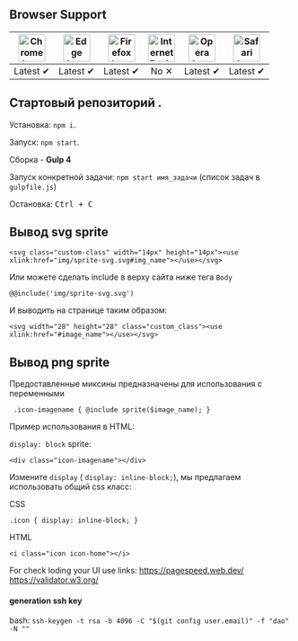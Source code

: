 ## Browser Support

| <img src="https://clipboardjs.com/assets/images/chrome.png" width="48px" height="48px" alt="Chrome logo"> | <img src="https://clipboardjs.com/assets/images/edge.png" width="48px" height="48px" alt="Edge logo"> | <img src="https://clipboardjs.com/assets/images/firefox.png" width="48px" height="48px" alt="Firefox logo"> | <img src="https://clipboardjs.com/assets/images/ie.png" width="48px" height="48px" alt="Internet Explorer logo"> | <img src="https://clipboardjs.com/assets/images/opera.png" width="48px" height="48px" alt="Opera logo"> | <img src="https://clipboardjs.com/assets/images/safari.png" width="48px" height="48px" alt="Safari logo"> |
| :-------------------------------------------------------------------------------------------------------: | :---------------------------------------------------------------------------------------------------: | :---------------------------------------------------------------------------------------------------------: | :--------------------------------------------------------------------------------------------------------------: | :-----------------------------------------------------------------------------------------------------: | :-------------------------------------------------------------------------------------------------------: |
|                                                 Latest ✔                                                  |                                               Latest ✔                                                |                                                  Latest ✔                                                   |                                                       No ✕                                                       |                                                Latest ✔                                                 |                                                 Latest ✔                                                  |

## Стартовый репозиторий .

Установка: `npm i`.

Запуск: `npm start`.

Сборка - <b>Gulp 4</b>

Запуск конкретной задачи: `npm start имя_задачи` (список задач в `gulpfile.js`)

Остановка: <kbd>Ctrl + C</kbd>

## Bывод svg sprite

`<svg class="custom-class" width="14px" height="14px"><use xlink:href="img/sprite-svg.svg#img_name"></use></svg>`

Или можете сделать include в верху сайта ниже тега `Body`

`@@include('img/sprite-svg.svg')`

И выводить на странице таким образом:

`<svg width="28" height="28" class="custom_class"><use xlink:href="#image_name"></use></svg>`

## Bывод png sprite

Предоставленные миксины предназначены для использования с переменными

` .icon-imagename { @include sprite($image_name); }`

Пример использования в HTML:

`display: block` sprite:

`<div class="icon-imagename"></div>`

Изменитe `display` ( `display: inline-block;`), мы предлагаем использовать общий css класс:

CSS

`.icon { display: inline-block; }`

HTML

`<i class="icon icon-home"></i>`

For check loding your UI use links:
https://pagespeed.web.dev/
https://validator.w3.org/

#### generation ssh key

bash: `ssh-keygen -t rsa -b 4096 -C "$(git config user.email)" -f "dao" -N ""`
